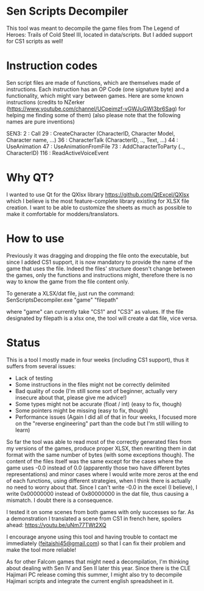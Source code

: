 # Sen Scripts Decompiler
This tool was meant to decompile the game files from The Legend of Heroes: Trails of Cold Steel III, located in data/scripts.
But I added support for CS1 scripts as well! 
 
# Instruction codes
Sen script files are made of functions, which are themselves made of instructions. Each instruction has an OP Code (one signature byte) 
and a functionality, which might vary between games. Here are some known instructions 
(credits to NZerker (https://www.youtube.com/channel/UCpeimzf-vGWJuGWI3br6Sag)
for helping me finding some of them) (also please note that the following names are pure inventions)

SEN3:
2   : Call
29  : CreateCharacter (CharacterID, Character Model, Character name, ...)
36  : CharacterTalk (CharacterID, .., Text, ...)
44  : UseAnimation
47  : UseAnimationFromFile
73  : AddCharacterToParty (.., CharacterID)
116 : ReadActiveVoiceEvent

# Why QT?
I wanted to use Qt for the QXlsx library https://github.com/QtExcel/QXlsx which I believe is the most feature-complete library existing for XLSX file creation. 
I want to be able to customize the sheets as much as possible to make it comfortable for modders/translators.

# How to use

Previously it was dragging and dropping the file onto the executable, but since I added CS1 support, it is now mandatory to provide the name
of the game that uses the file. Indeed the files' structure doesn't change between the games, only the functions and instructions might, therefore
there is no way to know the game from the file content only.

To generate a XLSX/dat file, just run the command: SenScriptsDecompiler.exe "game" "filepath"

where "game" can currently take "CS1" and "CS3" as values. If the file designated by filepath is a xlsx one, the tool will create a dat file, vice versa.

# Status

This is a tool I mostly made in four weeks (including CS1 support), thus it suffers from several issues:

- Lack of testing
- Some instructions in the files might not be correctly delimited
- Bad quality of code (I'm still some sort of beginner, actually very insecure about that, please give me advice!)
- Some types might not be accurate (float / int) (easy to fix, though)
- Some pointers might be missing (easy to fix, though)
- Performance issues (Again I did all of that in four weeks, I focused more on the "reverse engineering" part than the code but I'm still willing to learn)

So far the tool was able to read most of the correctly generated files from my versions of the games, produce proper XLSX, then rewriting them in dat format with the same number of bytes (with some exceptions though).
The content of the files itself was the same except for the cases where the game uses -0.0 instead of 0.0 (apparently those two have different bytes representations)
and minor cases where I would write more zeros at the end of each functions, using different strategies, when I think there is actually no need to worry about that. 
Since I can't write -0.0 in the excel (I believe), I write 0x00000000 instead of 0x80000000 in the dat file, thus causing a mismatch. I doubt there is a consequence. 

I tested it on some scenes from both games with only successes so far. As a demonstration I translated a scene from CS1 in french here, spoilers ahead: https://youtu.be/uNm77TWt2XQ

I encourage anyone using this tool and having trouble to contact me immediately (feitaishi45@gmail.com) so that I can fix their problem and make the tool more reliable!

As for other Falcom games that might need a decompilation, I'm thinking about dealing with Sen IV and Sen II later this year. Since there is the CLE Hajimari PC release coming this summer,
I might also try to decompile Hajimari scripts and integrate the current english spreadsheet in it.
